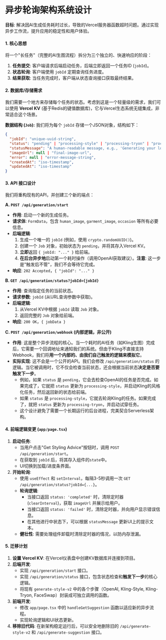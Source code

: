 # 异步轮询架构系统设计

**目标**: 解决因AI生成任务耗时过长，导致的Vercel服务器函数超时问题。通过实现异步工作流，提升应用的稳定性和用户体验。

#### **1. 核心思想**

将一个"长任务"（完整的AI生图流程）拆分为三个独立的、快速响应的阶段：
1.  **任务提交**: 客户端请求后端启动任务，后端立即返回一个任务ID (`jobId`)。
2.  **状态轮询**: 客户端使用 `jobId` 定期查询任务进度。
3.  **结果获取**: 当任务完成时，客户端从状态查询接口获取最终结果。

#### **2. 数据库/存储需求**

我们需要一个地方来存储每个任务的状态。考虑到这是一个轻量级的需求，我们可以使用 **Vercel KV** (基于Redis的键值数据库)，它与Vercel生态系统无缝集成，非常适合这个场景。

**数据结构 (`Job`):**
我们将为每个 `jobId` 存储一个JSON对象，结构如下：

```json
{
  "jobId": "unique-uuid-string",
  "status": "pending" | "processing-style" | "processing-tryon" | "processing-faceswap" | "completed" | "failed",
  "statusMessage": "A human-readable message, e.g., 'Generating your look...'",
  "imageUrl": null | "final-image-url",
  "error": null | "error-message-string",
  "createdAt": "iso-timestamp",
  "updatedAt": "iso-timestamp"
}
```

#### **3. API 接口设计**

我们将重构现有的API，并创建三个新的端点：

**A. `POST /api/generation/start`**
*   **作用**: 启动一个新的生成任务。
*   **请求体**: `FormData`，包含 `human_image`, `garment_image`, `occasion` 等所有必要信息。
*   **后端逻辑**:
    1.  生成一个唯一的 `jobId` (例如，使用 `crypto.randomUUID()`)。
    2.  创建一个 `Job` 对象，初始状态为 `pending`，并将其存入Vercel KV。
    3.  **立即**返回 `{ jobId: "..." }` 给前端。
    4.  **在后台异步地**启动第一个耗时操作（调用OpenAI获取建议）。**注意**: 这一步是"触发后不管"，我们不会等待它完成。
*   **响应**: `202 Accepted`，`{ "jobId": "..." }`

**B. `GET /api/generation/status?jobId={jobId}`**
*   **作用**: 查询指定任务的当前状态。
*   **请求参数**: `jobId` (从URL查询参数中获取)。
*   **后端逻辑**:
    1.  从Vercel KV中根据 `jobId` 读取 `Job` 对象。
    2.  返回完整的 `Job` 对象给前端。
*   **响应**: `200 OK`，`{ jobData }`

**C. `POST /api/generation/webhook` (内部逻辑，非公开)**
*   **作用**: 这是整个异步流程的核心。当一个耗时的AI任务（如Kling生图）完成后，它需要一个回调地址来通知我们的系统。但由于Kling不直接支持Webhook，我们将**用一个内部的、由我们自己触发的逻辑来模拟它**。
*   **实际实现**: 这不会是一个公开的API。我们会修改 `/api/generation/status` 的逻辑。当它被调用时，它不仅会检查当前状态，还会根据当前状态**决定是否要触发下一步**。
    *   例如，如果 `status` 是 `pending`，它会去检查OpenAI的任务是否完成。如果完成了，它就把 `status` 更新为 `processing-style`，并启动Kling的风格化任务，然后返回新的状态给前端。
    *   如果 `status` 是 `processing-style`，它就去轮询Kling的任务。如果完成了，就把 `status` 更新为 `processing-tryon`，并启动试穿任务。
    *   这个设计避免了需要一个长期运行的后台进程，完美契合Serverless架构。

#### **4. 前端逻辑变更 (`app/page.tsx`)**

1.  **启动任务**:
    *   当用户点击"Get Styling Advice"按钮时，调用 `POST /api/generation/start`。
    *   在获取到 `jobId` 后，将其存入组件的`state`中。
    *   UI切换到加载/进度条界面。
2.  **开始轮询**:
    *   使用 `useEffect` 和 `setInterval`，每隔3-5秒调用一次 `GET /api/generation/status?jobId={...}`。
    *   **轮询逻辑**:
        *   当接口返回 `status: 'completed'` 时，清除定时器 (`clearInterval`)，获取 `imageUrl` 并展示给用户。
        *   当接口返回 `status: 'failed'` 时，清除定时器，并向用户显示错误信息。
        *   在其他进行中状态下，可以根据 `statusMessage` 更新UI上的提示文本。
    *   **健壮性**: 需要处理组件卸载时清除定时器的情况，以防内存泄漏。

#### **5. 迁移计划**

1.  **设置 Vercel KV**: 在Vercel仪表盘中创建KV数据库并连接到项目。
2.  **后端开发**:
    *   实现 `/api/generation/start` 接口。
    *   实现 `/api/generation/status` 接口，包含状态检查和**触发下一步**的核心逻辑。
    *   将现有 `generate-style-v2` 中的各个步骤（OpenAI, Kling-Style, Kling-Tryon, FaceSwap）封装成可独立调用的函数。
3.  **前端开发**:
    *   修改 `app/page.tsx` 中的 `handleGetSuggestion` 函数以适应新的异步流程。
    *   实现轮询逻辑和UI状态更新。
4.  **移除旧代码**: 在新架构稳定运行后，可以安全地删除旧的 `/api/generate-style-v2` 和 `/api/generate-suggestion` 接口。